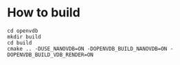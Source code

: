 # How to build

```git clone https://github.com/AcademySoftwareFoundation/openvdb.git
cd openvdb
mkdir build
cd build
cmake .. -DUSE_NANOVDB=ON -DOPENVDB_BUILD_NANOVDB=ON -DOPENVDB_BUILD_VDB_RENDER=ON
```
